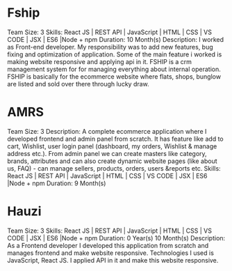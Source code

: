 # Fship
Team Size: 3
Skills: React JS | REST API | JavaScript | HTML | CSS | VS CODE | JSX | ES6 |Node + npm
Duration: 10 Month(s)
Description: I worked as Front-end developer. My responsibility was to add new features, bug fixing and optimization of application. Some of the main feature i worked is making website responsive and applying api in it. FSHIP is a crm management system for for managing everything about internal operation. FSHIP is basically for the ecommerce website where flats, shops, bunglow are listed and sold over there through lucky draw.



# AMRS
Team Size: 3
Description: A complete ecommerce application where I developed frontend and admin panel from scratch. It has feature like add to cart, Wishlist, user login panel (dashboard, my orders, Wishlist & manage address etc.). From admin panel we can create masters like category, brands, attributes and can also create dynamic website pages (like about us, FAQ) - can manage sellers, products, orders, users &reports etc. Skills: React JS | REST API | JavaScript | HTML | CSS | VS CODE | JSX | ES6 |Node + npm
Duration: 9 Month(s)


# Hauzi
Team Size: 3
Skills: React JS | REST API | JavaScript | HTML | CSS | VS CODE | JSX | ES6 |Node + npm
Duration: 0 Year(s) 10 Month(s)
Description: As a Frontend developer I developed this application from scratch and manages frontend and make website responsive.
Technologies I used is JavaScript, React JS. I applied API in it and make this website responsive.
